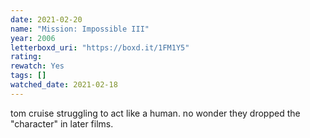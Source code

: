 ```yaml
---
date: 2021-02-20
name: "Mission: Impossible III"
year: 2006
letterboxd_uri: "https://boxd.it/1FM1Y5"
rating: 
rewatch: Yes
tags: []
watched_date: 2021-02-18
---
```


tom cruise struggling to act like a human. no wonder they dropped the "character" in later films.
